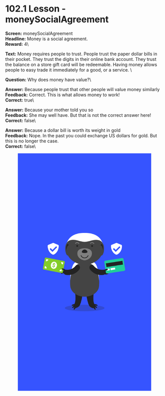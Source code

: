 # 102.1 Lesson - moneySocialAgreement

**Screen:** moneySocialAgreement\
**Headline:** Money is a social agreement.\
**Reward:** 4\

**Text:** Money requires people to trust. People trust the paper dollar bills in their pocket. They trust the digits in their online bank account. They trust the balance on a store gift card will be redeemable. Having money allows people to easy trade it immediately for a good, or a service.
\

**Question:** Why does money have value?\

**Answer:** Because people trust that other people will value money similarly\
**Feedback:** Correct. This is what allows money to work!\
**Correct:** true\

**Answer:** Because your mother told you so\
**Feedback:** She may well have. But that is not the correct answer here!\
**Correct:** false\

**Answer:** Because a dollar bill is worth its weight in gold\
**Feedback:** Nope. In the past you could exchange US dollars for gold. But this is no longer the case.\
**Correct:** false\


<figure><img src="../.gitbook/assets/image (15).png" alt=""><figcaption></figcaption></figure>

